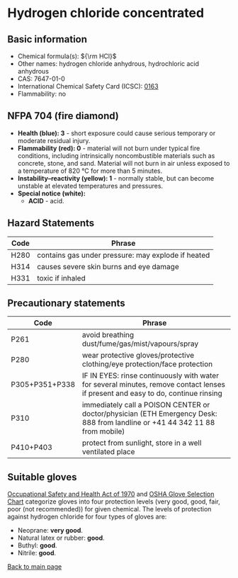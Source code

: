 # Hydrogen chloride concentrated

## Basic information

- Chemical formula(s): ${\rm HCl}$
- Other names: hydrogen chloride anhydrous, hydrochloric acid anhydrous
- CAS: 7647-01-0
- International Chemical Safety Card (ICSC): [0163](https://inchem.org/documents/icsc/icsc/eics0163.htm)
- Flammability: no

## NFPA 704 (fire diamond)

- **Health (blue): 3** - short exposure could cause serious temporary or moderate residual injury.
- **Flammability (red): 0** - material will not burn under typical fire conditions, including intrinsically noncombustible materials such as concrete, stone, and sand. Material will not burn in air unless exposed to a temperature of 820 °C for more than 5 minutes.
- **Instability–reactivity (yellow): 1** - normally stable, but can become unstable at elevated temperatures and pressures.
- **Special notice (white):**
	- **ACID** - acid.

## Hazard Statements

| Code | Phrase                                             |
| ---- | -------------------------------------------------- |
| H280 | contains gas under pressure: may explode if heated |
| H314 | causes severe skin burns and eye damage            |
| H331 | toxic if inhaled                                   | 

## Precautionary statements

| Code           | Phrase                                                                                                                           |
| -------------- | -------------------------------------------------------------------------------------------------------------------------------- |
| P261           | avoid breathing dust/fume/gas/mist/vapours/spray                                                                                 |
| P280           | wear protective gloves/protective clothing/eye protection/face protection                                                        |
| P305+P351+P338 | IF IN EYES: rinse continuously with water for several minutes, remove contact lenses if present and easy to do, continue rinsing |
| P310           | immediately call a POISON CENTER or doctor/physician (ETH Emergency Desk: 888 from landline or +41 44 342 11 88 from mobile)     | 
| P410+P403      | protect from sunlight, store in a well ventilated place                                                                          |

## Suitable gloves

[Occupational Safety and Health Act of 1970](https://www.osha.gov/sites/default/files/publications/osha3151.pdf) and [OSHA Glove Selection Chart](https://safety.fsu.edu/safety_manual/OSHA%20Glove%20Selection%20Chart.pdf) categorize gloves into four protection levels (very good, good, fair, poor (not recommended)) for given chemical. The levels of protection against hydrogen chloride for four types of gloves are:

- Neoprane: **very good**.
- Natural latex or rubber: **good**.
- Buthyl: **good**.
- Nitrile: **good**.

[Back to main page](https://github.com/Global-Health-Engineering/wet-lab-chemicals)